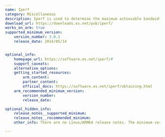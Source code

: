 ```yaml
---
name: Iperf
category: Miscellaneous
description: Iperf is used to determine the maximum achievable bandwidth on IP networks. It reports the throughput, loss, and other parameters of every test performed.
download_url: https://downloads.es.net/pub/iperf/
works_on_arm: true
supported_minimum_version:
    version_number: 3.0.1
    release_date: 2014/05/14


optional_info:
    homepage_url: https://software.es.net/iperf/#
    support_caveats:
    alternative_options:
    getting_started_resources:
        arm_content:
        partner_content:
        official_docs: https://software.es.net/iperf/obtaining.html
    arm_recommended_minimum_version:
        version_number:
        release_date:

optional_hidden_info:
    release_notes__supported_minimum:
    release_notes__recommended_minimum:
    other_info: There are no Linux/ARM64 release notes. The minimum version of iperf, i.e. 3.0.1 can be built from tar successfully on the Neoverse N1 and the installation is verified for AArch64 using "iperf3 --version" command.

---
```


